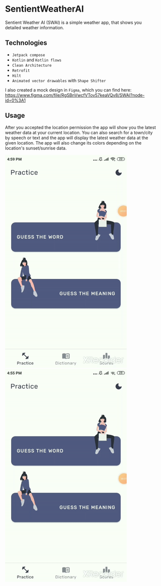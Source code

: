 # SentientWeatherAI

Sentient Weather AI (SWAI) is a simple weather app, that shows you detailed weather information.

## Technologies
- `Jetpack compose`
- `Kotlin` and `Kotlin flows`
- `Clean Architecture`
- `Retrofit`
- `Hilt`
- `Animated vector drawables` with `Shape Shifter`

I also created a mock design in `Figma`, which you can find here: 
https://www.figma.com/file/RgSBnVwcfVTov57keaVQv8/SWAI?node-id=0%3A1

## Usage

After you accepted the location permission the app will show you the latest weather data at your current location.
You can also search for a town/city by speech or text and the app will display the latest weather data at the given location.
The app will also change its colors depending on the location's sunset/sunrise data.

<p float="left">
  <img src="https://github.com/BendeguzTajti/VSensei/blob/main/README%20files/guess-the-meaning.gif" width="400" height="700" />
  <img src="https://github.com/BendeguzTajti/VSensei/blob/main/README%20files/guess-the-word.gif" width="400" height="700" />
</p>
